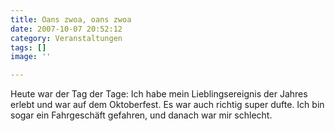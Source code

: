 ```yaml
---
title: Oans zwoa, oans zwoa
date: 2007-10-07 20:52:12
category: Veranstaltungen
tags: []
image: ''

---
```


Heute war der Tag der Tage: Ich habe mein Lieblingsereignis der Jahres erlebt und war auf dem Oktoberfest. Es war auch richtig super dufte. Ich bin sogar ein Fahrgeschäft gefahren, und danach war mir schlecht.

